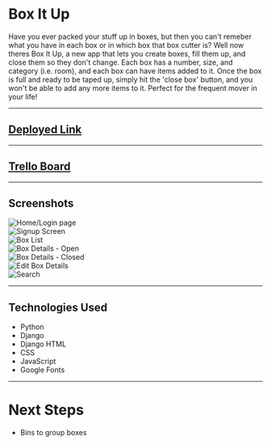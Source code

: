 # Box It Up

Have you ever packed your stuff up in boxes, but then you can't remeber what you have in each box or in which box that box cutter is? Well now theres Box It Up, a new app that lets you create boxes, fill them up, and close them so they don't change. Each box has a number, size, and category (i.e. room), and each box can have items added to it. Once the box is full and ready to be taped up, simply hit the 'close box' button, and you won't be able to add any more items to it. Perfect for the frequent mover in your life!
***

## [Deployed Link]() 
***
## [Trello Board](https://trello.com/b/WeFdlvHi/unit-3-project)
***
## Screenshots
![Home/Login page]()<br>
![Signup Screen]()<br>
![Box List]()<br>
![Box Details - Open]()<br>
![Box Details - Closed]()<br>
![Edit Box Details]()<br>
![Search]()<br>

***
## Technologies Used
  - Python
  - Django
  - Django HTML
  - CSS
  - JavaScript
  - Google Fonts
***
# Next Steps
  - Bins to group boxes
